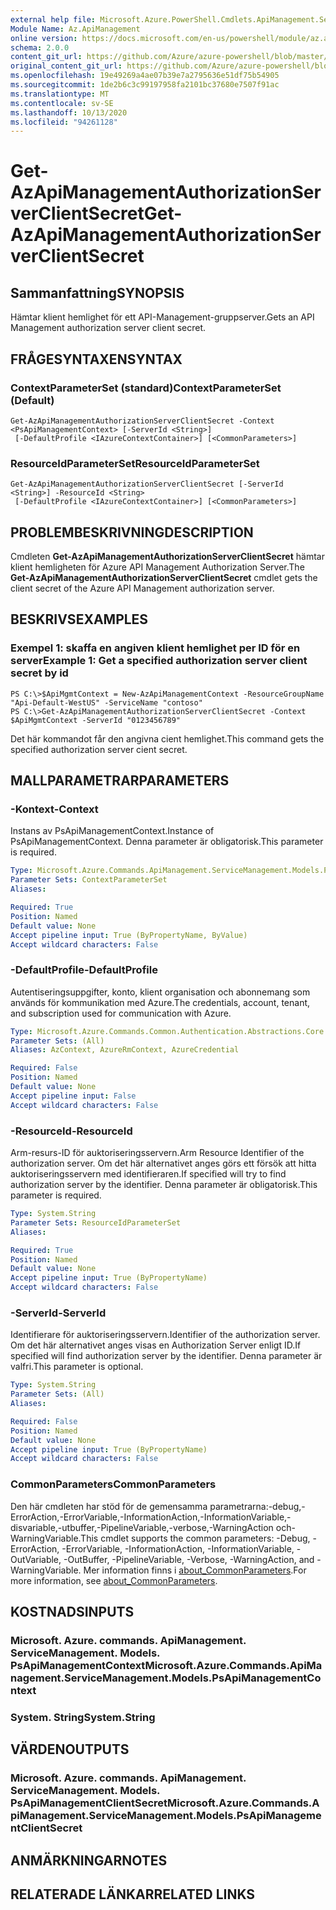 ```yaml
---
external help file: Microsoft.Azure.PowerShell.Cmdlets.ApiManagement.ServiceManagement.dll-Help.xml
Module Name: Az.ApiManagement
online version: https://docs.microsoft.com/en-us/powershell/module/az.apimanagement/get-azapimanagementauthorizationserverclientsecret
schema: 2.0.0
content_git_url: https://github.com/Azure/azure-powershell/blob/master/src/ApiManagement/ApiManagement/help/Get-AzApiManagementAuthorizationServerClientSecret.md
original_content_git_url: https://github.com/Azure/azure-powershell/blob/master/src/ApiManagement/ApiManagement/help/Get-AzApiManagementAuthorizationServerClientSecret.md
ms.openlocfilehash: 19e49269a4ae07b39e7a2795636e51df75b54905
ms.sourcegitcommit: 1de2b6c3c99197958fa2101bc37680e7507f91ac
ms.translationtype: MT
ms.contentlocale: sv-SE
ms.lasthandoff: 10/13/2020
ms.locfileid: "94261128"
---
```

# <span data-ttu-id="68920-101">Get-AzApiManagementAuthorizationServerClientSecret</span><span class="sxs-lookup"><span data-stu-id="68920-101">Get-AzApiManagementAuthorizationServerClientSecret</span></span>

## <span data-ttu-id="68920-102">Sammanfattning</span><span class="sxs-lookup"><span data-stu-id="68920-102">SYNOPSIS</span></span>
<span data-ttu-id="68920-103">Hämtar klient hemlighet för ett API-Management-gruppserver.</span><span class="sxs-lookup"><span data-stu-id="68920-103">Gets an API Management authorization server client secret.</span></span>

## <span data-ttu-id="68920-104">FRÅGESYNTAXEN</span><span class="sxs-lookup"><span data-stu-id="68920-104">SYNTAX</span></span>

### <span data-ttu-id="68920-105">ContextParameterSet (standard)</span><span class="sxs-lookup"><span data-stu-id="68920-105">ContextParameterSet (Default)</span></span>
```
Get-AzApiManagementAuthorizationServerClientSecret -Context <PsApiManagementContext> [-ServerId <String>]
 [-DefaultProfile <IAzureContextContainer>] [<CommonParameters>]
```

### <span data-ttu-id="68920-106">ResourceIdParameterSet</span><span class="sxs-lookup"><span data-stu-id="68920-106">ResourceIdParameterSet</span></span>
```
Get-AzApiManagementAuthorizationServerClientSecret [-ServerId <String>] -ResourceId <String>
 [-DefaultProfile <IAzureContextContainer>] [<CommonParameters>]
```

## <span data-ttu-id="68920-107">PROBLEMBESKRIVNING</span><span class="sxs-lookup"><span data-stu-id="68920-107">DESCRIPTION</span></span>
<span data-ttu-id="68920-108">Cmdleten **Get-AzApiManagementAuthorizationServerClientSecret** hämtar klient hemligheten för Azure API Management Authorization Server.</span><span class="sxs-lookup"><span data-stu-id="68920-108">The **Get-AzApiManagementAuthorizationServerClientSecret** cmdlet gets the client secret of the Azure API Management authorization server.</span></span>

## <span data-ttu-id="68920-109">BESKRIVS</span><span class="sxs-lookup"><span data-stu-id="68920-109">EXAMPLES</span></span>

### <span data-ttu-id="68920-110">Exempel 1: skaffa en angiven klient hemlighet per ID för en server</span><span class="sxs-lookup"><span data-stu-id="68920-110">Example 1: Get a specified authorization server client secret by id</span></span>
```
PS C:\>$ApiMgmtContext = New-AzApiManagementContext -ResourceGroupName "Api-Default-WestUS" -ServiceName "contoso"
PS C:\>Get-AzApiManagementAuthorizationServerClientSecret -Context $ApiMgmtContext -ServerId "0123456789"
```

<span data-ttu-id="68920-111">Det här kommandot får den angivna cient hemlighet.</span><span class="sxs-lookup"><span data-stu-id="68920-111">This command gets the specified authorization server cient secret.</span></span>

## <span data-ttu-id="68920-112">MALLPARAMETRAR</span><span class="sxs-lookup"><span data-stu-id="68920-112">PARAMETERS</span></span>

### <span data-ttu-id="68920-113">-Kontext</span><span class="sxs-lookup"><span data-stu-id="68920-113">-Context</span></span>
<span data-ttu-id="68920-114">Instans av PsApiManagementContext.</span><span class="sxs-lookup"><span data-stu-id="68920-114">Instance of PsApiManagementContext.</span></span>
<span data-ttu-id="68920-115">Denna parameter är obligatorisk.</span><span class="sxs-lookup"><span data-stu-id="68920-115">This parameter is required.</span></span>

```yaml
Type: Microsoft.Azure.Commands.ApiManagement.ServiceManagement.Models.PsApiManagementContext
Parameter Sets: ContextParameterSet
Aliases:

Required: True
Position: Named
Default value: None
Accept pipeline input: True (ByPropertyName, ByValue)
Accept wildcard characters: False
```

### <span data-ttu-id="68920-116">-DefaultProfile</span><span class="sxs-lookup"><span data-stu-id="68920-116">-DefaultProfile</span></span>
<span data-ttu-id="68920-117">Autentiseringsuppgifter, konto, klient organisation och abonnemang som används för kommunikation med Azure.</span><span class="sxs-lookup"><span data-stu-id="68920-117">The credentials, account, tenant, and subscription used for communication with Azure.</span></span>

```yaml
Type: Microsoft.Azure.Commands.Common.Authentication.Abstractions.Core.IAzureContextContainer
Parameter Sets: (All)
Aliases: AzContext, AzureRmContext, AzureCredential

Required: False
Position: Named
Default value: None
Accept pipeline input: False
Accept wildcard characters: False
```

### <span data-ttu-id="68920-118">-ResourceId</span><span class="sxs-lookup"><span data-stu-id="68920-118">-ResourceId</span></span>
<span data-ttu-id="68920-119">Arm-resurs-ID för auktoriseringsservern.</span><span class="sxs-lookup"><span data-stu-id="68920-119">Arm Resource Identifier of the authorization server.</span></span>
<span data-ttu-id="68920-120">Om det här alternativet anges görs ett försök att hitta auktoriseringsservern med identifieraren.</span><span class="sxs-lookup"><span data-stu-id="68920-120">If specified will try to find authorization server by the identifier.</span></span>
<span data-ttu-id="68920-121">Denna parameter är obligatorisk.</span><span class="sxs-lookup"><span data-stu-id="68920-121">This parameter is required.</span></span>

```yaml
Type: System.String
Parameter Sets: ResourceIdParameterSet
Aliases:

Required: True
Position: Named
Default value: None
Accept pipeline input: True (ByPropertyName)
Accept wildcard characters: False
```

### <span data-ttu-id="68920-122">-ServerId</span><span class="sxs-lookup"><span data-stu-id="68920-122">-ServerId</span></span>
<span data-ttu-id="68920-123">Identifierare för auktoriseringsservern.</span><span class="sxs-lookup"><span data-stu-id="68920-123">Identifier of the authorization server.</span></span>
<span data-ttu-id="68920-124">Om det här alternativet anges visas en Authorization Server enligt ID.</span><span class="sxs-lookup"><span data-stu-id="68920-124">If specified will find authorization server by the identifier.</span></span>
<span data-ttu-id="68920-125">Denna parameter är valfri.</span><span class="sxs-lookup"><span data-stu-id="68920-125">This parameter is optional.</span></span>

```yaml
Type: System.String
Parameter Sets: (All)
Aliases:

Required: False
Position: Named
Default value: None
Accept pipeline input: True (ByPropertyName)
Accept wildcard characters: False
```

### <span data-ttu-id="68920-126">CommonParameters</span><span class="sxs-lookup"><span data-stu-id="68920-126">CommonParameters</span></span>
<span data-ttu-id="68920-127">Den här cmdleten har stöd för de gemensamma parametrarna:-debug,-ErrorAction,-ErrorVariable,-InformationAction,-InformationVariable,-disvariable,-utbuffer,-PipelineVariable,-verbose,-WarningAction och-WarningVariable.</span><span class="sxs-lookup"><span data-stu-id="68920-127">This cmdlet supports the common parameters: -Debug, -ErrorAction, -ErrorVariable, -InformationAction, -InformationVariable, -OutVariable, -OutBuffer, -PipelineVariable, -Verbose, -WarningAction, and -WarningVariable.</span></span> <span data-ttu-id="68920-128">Mer information finns i [about_CommonParameters](http://go.microsoft.com/fwlink/?LinkID=113216).</span><span class="sxs-lookup"><span data-stu-id="68920-128">For more information, see [about_CommonParameters](http://go.microsoft.com/fwlink/?LinkID=113216).</span></span>

## <span data-ttu-id="68920-129">KOSTNADS</span><span class="sxs-lookup"><span data-stu-id="68920-129">INPUTS</span></span>

### <span data-ttu-id="68920-130">Microsoft. Azure. commands. ApiManagement. ServiceManagement. Models. PsApiManagementContext</span><span class="sxs-lookup"><span data-stu-id="68920-130">Microsoft.Azure.Commands.ApiManagement.ServiceManagement.Models.PsApiManagementContext</span></span>

### <span data-ttu-id="68920-131">System. String</span><span class="sxs-lookup"><span data-stu-id="68920-131">System.String</span></span>

## <span data-ttu-id="68920-132">VÄRDEN</span><span class="sxs-lookup"><span data-stu-id="68920-132">OUTPUTS</span></span>

### <span data-ttu-id="68920-133">Microsoft. Azure. commands. ApiManagement. ServiceManagement. Models. PsApiManagementClientSecret</span><span class="sxs-lookup"><span data-stu-id="68920-133">Microsoft.Azure.Commands.ApiManagement.ServiceManagement.Models.PsApiManagementClientSecret</span></span>

## <span data-ttu-id="68920-134">ANMÄRKNINGAR</span><span class="sxs-lookup"><span data-stu-id="68920-134">NOTES</span></span>

## <span data-ttu-id="68920-135">RELATERADE LÄNKAR</span><span class="sxs-lookup"><span data-stu-id="68920-135">RELATED LINKS</span></span>
